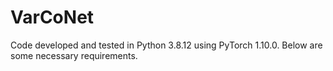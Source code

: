 # VarCoNet
Code developed and tested in Python 3.8.12 using PyTorch 1.10.0. Below are some necessary requirements.

